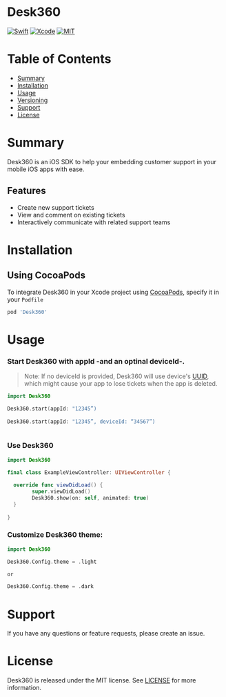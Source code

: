 # Desk360

<p align="left">
  <a href="https://swift.org"><img src="https://img.shields.io/badge/Swift-5-orange.svg" alt="Swift"/></a>
  <a href="https://developer.apple.com/xcode"><img src="https://img.shields.io/badge/Xcode-10-blue.svg" alt="Xcode"></a>
  <a href="https://github.com/Teknasyon-Teknoloji/desk360-ios-sdk/blob/master/LICENSE"><img src="https://img.shields.io/badge/License-MIT-red.svg" alt="MIT"></a>
</p>

# Table of Contents

- [Summary](#summary)
- [Installation](#installation)
- [Usage](Usage)
- [Versioning](#installation)
- [Support](#installation)
- [License](License)

# Summary

Desk360 is an iOS SDK to help your embedding customer support in your mobile iOS apps with ease.

## Features

- Create new support tickets
- View and comment on existing tickets
- Interactively communicate with related support teams

# Installation

## Using CocoaPods

To integrate Desk360 in your Xcode project using [CocoaPods](https://cocoapods.org), specify it in your `Podfile`

```ruby
pod 'Desk360'
```

# Usage

### Start Desk360 with appId -and an optinal deviceId-.

> Note: If no deviceId is provided, Desk360 will use device's [UUID](https://developer.apple.com/documentation/foundation/uuid), which might cause your app to lose tickets when the app is deleted.

```swift
import Desk360

Desk360.start(appId: "12345”)
              
Desk360.start(appId: "12345”, deviceId: “34567”)
              
```

### Use Desk360


```swift
import Desk360

final class ExampleViewController: UIViewController {
 
  override func viewDidLoad() {
        super.viewDidLoad()
        Desk360.show(on: self, animated: true)
  }
  
}

```

### Customize Desk360 theme:

```swift
import Desk360

Desk360.Config.theme = .light

or 

Desk360.Config.theme = .dark
```

# Support

If you have any questions or feature requests, please create an issue.

# License

Desk360 is released under the MIT license. See [LICENSE](https://github.com/Teknasyon-Teknoloji/desk360-ios-sdk/blob/master/LICENSE) for more information.
